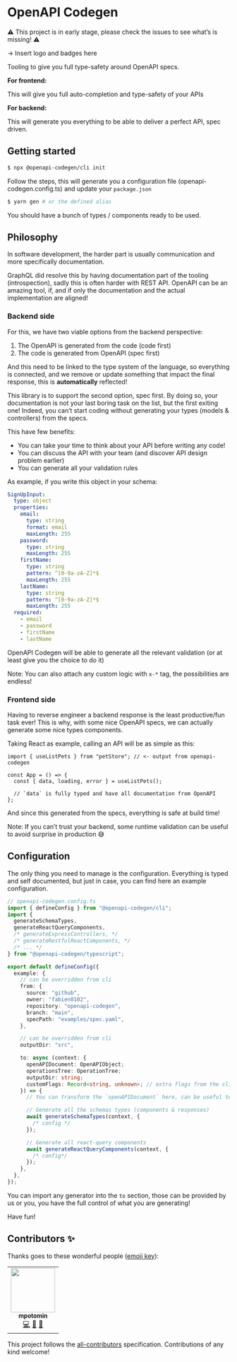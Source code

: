 # OpenAPI Codegen

⚠️ This project is in early stage, please check the issues to see what’s is missing! ⚠️

-> Insert logo and badges here

Tooling to give you full type-safety around OpenAPI specs.

**For frontend:**

This will give you full auto-completion and type-safety of your APIs

**For backend:**

This will generate you everything to be able to deliver a perfect API, spec driven.

## Getting started

```bash
$ npx @openapi-codegen/cli init
```

Follow the steps, this will generate you a configuration file (openapi-codegen.config.ts) and update your `package.json`

```bash
$ yarn gen # or the defined alias
```

You should have a bunch of types / components ready to be used.

## Philosophy

In software development, the harder part is usually communication and more specifically documentation.

GraphQL did resolve this by having documentation part of the tooling (introspection), sadly this is often harder with REST API. OpenAPI can be an amazing tool, if, and if only the documentation and the actual implementation are aligned!

### Backend side

For this, we have two viable options from the backend perspective:

1. The OpenAPI is generated from the code (code first)
2. The code is generated from OpenAPI (spec first)

And this need to be linked to the type system of the language, so everything is connected, and we remove or update something that impact the final response, this is **automatically** reflected!

This library is to support the second option, spec first. By doing so, your documentation is not your last boring task on the list, but the first exiting one! Indeed, you can’t start coding without generating your types (models & controllers) from the specs.

This have few benefits:

- You can take your time to think about your API before writing any code!
- You can discuss the API with your team (and discover API design problem earlier)
- You can generate all your validation rules

As example, if you write this object in your schema:

```yaml
SignUpInput:
  type: object
  properties:
    email:
      type: string
      format: email
      maxLength: 255
    password:
      type: string
      maxLength: 255
    firstName:
      type: string
      pattern: ^[0-9a-zA-Z]*$
      maxLength: 255
    lastName:
      type: string
      pattern: ^[0-9a-zA-Z]*$
      maxLength: 255
  required:
    - email
    - password
    - firstName
    - lastName
```

OpenAPI Codegen will be able to generate all the relevant validation (or at least give you the choice to do it)

Note: You can also attach any custom logic with `x-*` tag, the possibilities are endless!

### Frontend side

Having to reverse engineer a backend response is the least productive/fun task ever! This is why, with some nice OpenAPI specs, we can actually generate some nice types components.

Taking React as example, calling an API will be as simple as this:

```tsx
import { useListPets } from "petStore"; // <- output from openapi-codegen

const App = () => {
  const { data, loading, error } = useListPets();

  // `data` is fully typed and have all documentation from OpenAPI
};
```

And since this generated from the specs, everything is safe at build time!

Note: If you can’t trust your backend, some runtime validation can be useful to avoid surprise in production 😅

## Configuration

The only thing you need to manage is the configuration.
Everything is typed and self documented, but just in case, you can find here an example configuration.

```ts
// openapi-codegen.config.ts
import { defineConfig } from "@openapi-codegen/cli";
import {
  generateSchemaTypes,
  generateReactQueryComponents,
  /* generateExpressControllers, */
  /* generateRestfulReactComponents, */
  /* ... */
} from "@openapi-codegen/typescript";

export default defineConfig({
  example: {
    // can be overridden from cli
    from: {
      source: "github",
      owner: "fabien0102",
      repository: "openapi-codegen",
      branch: "main",
      specPath: "examples/spec.yaml",
    },

    // can be overridden from cli
    outputDir: "src",

    to: async (context: {
      openAPIDocument: OpenAPIObject;
      operationsTree: OperationTree;
      outputDir: string;
      customFlags: Record<string, unknown>; // extra flags from the cli
    }) => {
      // You can transform the `openAPIDocument` here, can be useful to remove internal routes or fixing some known issues in the specs ;)

      // Generate all the schemas types (components & responses)
      await generateSchemaTypes(context, {
        /* config */
      });

      // Generate all react-query components
      await generateReactQueryComponents(context, {
        /* config*/
      });
    },
  },
});
```

You can import any generator into the `to` section, those can be provided by us or you, you have the full control of what you are generating!

Have fun!

## Contributors ✨

Thanks goes to these wonderful people ([emoji key](https://allcontributors.org/docs/en/emoji-key)):

<!-- ALL-CONTRIBUTORS-LIST:START - Do not remove or modify this section -->
<!-- prettier-ignore-start -->
<!-- markdownlint-disable -->
<table>
  <tr>
    <td align="center"><a href="https://github.com/mpotomin"><img src="https://avatars.githubusercontent.com/u/639406?v=4?s=100" width="100px;" alt=""/><br /><sub><b>mpotomin</b></sub></a><br /><a href="https://github.com/fabien0102/openapi-codegen/commits?author=mpotomin" title="Code">💻</a> <a href="#ideas-mpotomin" title="Ideas, Planning, & Feedback">🤔</a> <a href="https://github.com/fabien0102/openapi-codegen/pulls?q=is%3Apr+reviewed-by%3Ampotomin" title="Reviewed Pull Requests">👀</a></td>
  </tr>
</table>

<!-- markdownlint-restore -->
<!-- prettier-ignore-end -->

<!-- ALL-CONTRIBUTORS-LIST:END -->

This project follows the [all-contributors](https://github.com/all-contributors/all-contributors) specification. Contributions of any kind welcome!
